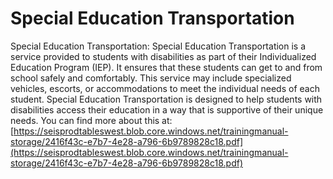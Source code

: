 # Special Education Transportation
Special Education Transportation: Special Education Transportation is a service provided to students with disabilities as part of their Individualized Education Program (IEP). It ensures that these students can get to and from school safely and comfortably. This service may include specialized vehicles, escorts, or accommodations to meet the individual needs of each student. Special Education Transportation is designed to help students with disabilities access their education in a way that is supportive of their unique needs.
You can find more about this at: [https://seisprodtableswest.blob.core.windows.net/trainingmanual-storage/2416f43c-e7b7-4e28-a796-6b9789828c18.pdf](https://seisprodtableswest.blob.core.windows.net/trainingmanual-storage/2416f43c-e7b7-4e28-a796-6b9789828c18.pdf)